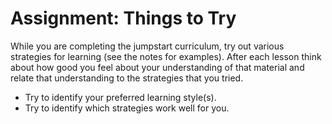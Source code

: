 # Assignment: Things to Try

While you are completing the jumpstart curriculum, try out various strategies for learning (see the notes for examples). After each lesson think about how good you feel about your understanding of that material and relate that understanding to the strategies that you tried.

+ Try to identify your preferred learning style(s).
+ Try to identify which strategies work well for you.
